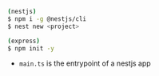 ```sh
(nestjs)
$ npm i -g @nestjs/cli
$ nest new <project>

(express)
$ npm init -y
```

- `main.ts` is the entrypoint of a nestjs app
